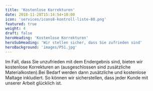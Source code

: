 ```yaml
---
title: 'Kostenlose Korrekturen'
date: 2018-11-28T15:14:54+10:00
icon: 'services/icons8-kontroll-liste-80.png'
featured: true
weight: 4
draft: false
heroHeading: 'Kostenlose Korrekturen'
heroSubHeading: 'Wir stellen sicher, dass Sie zufrieden sind'
heroBackground: 'images/P51.jpg'
---
```


Im Fall, dass Sie unzufrieden mit dem Endergebnis sind, bieten wir kostenlose Korrekturen an (ausgeschlossen sind zusätzliche Materialkosten).Bei Bedarf werden dann zusätzliche und kostenlose Maltage inkludiert. So können wir sicherstellen, dass jeder Kunde mit unserer Arbeit glücklich ist. 
